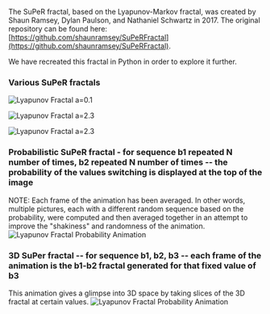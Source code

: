 The SuPeR fractal, based on the Lyapunov-Markov fractal, was created by Shaun Ramsey, Dylan Paulson, and Nathaniel Schwartz in 2017. The original repository can be found here: [https://github.com/shaunramsey/SuPeRFractal](https://github.com/shaunramsey/SuPeRFractal).

We have recreated this fractal in Python in order to explore it further. 

### Various SuPeR fractals
![Lyapunov Fractal a=0.1](https://github.com/r-chambers/FractalExploration/edit/master/Fractals/SuPeR%20Fractals/Lyapunov_Fractal_a_0.1.png)

![Lyapunov Fractal a=2.3](https://github.com/r-chambers/FractalExploration/edit/master/Fractals/SuPeR%20Fractals/Lyapunov_Fractal_a_2.3.png)

![Lyapunov Fractal a=2.3](https://github.com/r-chambers/FractalExploration/edit/master/Fractals/SuPeR%20Fractals/Lyapunov_Fractal_a_4.9.png)

### Probabilistic SuPeR fractal - for sequence b1 repeated N number of times, b2 repeated N number of times -- the probability of the values switching is displayed at the top of the image
NOTE: Each frame of the animation has been averaged. In other words, multiple pictures, each with a different random sequence based on the probability, were computed and then averaged together in an attempt to improve the "shakiness" and randomness of the animation.
![Lyapunov Fractal Probability Animation](https://github.com/r-chambers/FractalExploration/edit/master/Fractals/SuPeR%20Fractals/Avg_Probabilistic_Pulse_TS.gif)

### 3D SuPer fractal -- for sequence b1, b2, b3 -- each frame of the animation is the b1-b2 fractal generated for that fixed value of b3 
This animation gives a glimpse into 3D space by taking slices of the 3D fractal at certain values. 
![Lyapunov Fractal Probability Animation](https://github.com/r-chambers/FractalExploration/edit/master/Fractals/SuPeR%20Fractals/Lyap_Pulse_3D_slice.gif)
